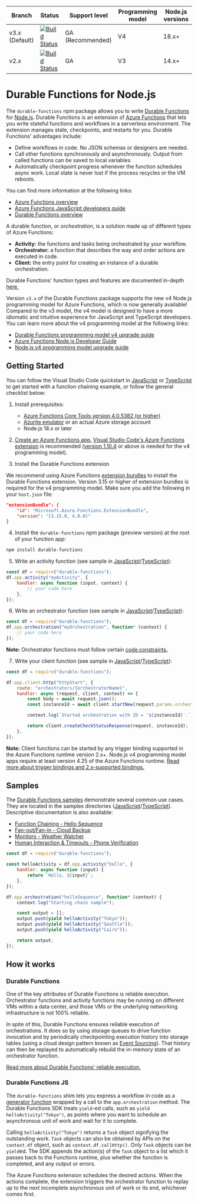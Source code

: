 | Branch         | Status                                                                                                                                                                                                | Support level    | Programming model | Node.js versions |
| -------------- | ----------------------------------------------------------------------------------------------------------------------------------------------------------------------------------------------------- | ---------------- | ----------------- | ---------------- |
| v3.x (Default) | [![Build Status](https://azfunc.visualstudio.com/public/_apis/build/status/durable-js.public?branchName=v3.x)](https://azfunc.visualstudio.com/public/_build/latest?definitionId=563&branchName=v3.x) | GA (Recommended) | V4                | 18.x+            |
| v2.x           | [![Build Status](https://azfunc.visualstudio.com/public/_apis/build/status/durable-js.public?branchName=v2.x)](https://azfunc.visualstudio.com/public/_build/latest?definitionId=563&branchName=v2.x) | GA               | V3                | 14.x+            |

# Durable Functions for Node.js

The `durable-functions` npm package allows you to write [Durable Functions](https://docs.microsoft.com/azure/azure-functions/durable/durable-functions-overview?tabs=javascript-v4) for [Node.js](https://docs.microsoft.com/azure/azure-functions/functions-reference-node?pivots=nodejs-model-v4). Durable Functions is an extension of [Azure Functions](https://docs.microsoft.com/azure/azure-functions/functions-overview) that lets you write stateful functions and workflows in a serverless environment. The extension manages state, checkpoints, and restarts for you. Durable Functions' advantages include:

-   Define workflows in code. No JSON schemas or designers are needed.
-   Call other functions synchronously and asynchronously. Output from called functions can be saved to local variables.
-   Automatically checkpoint progress whenever the function schedules async work. Local state is never lost if the process recycles or the VM reboots.

You can find more information at the following links:

-   [Azure Functions overview](https://docs.microsoft.com/azure/azure-functions/functions-overview)
-   [Azure Functions JavaScript developers guide](https://docs.microsoft.com/azure/azure-functions/functions-reference-node?pivots=nodejs-model-v4)
-   [Durable Functions overview](https://docs.microsoft.com/azure/azure-functions/durable/durable-functions-overview?tabs=javascript-v4)

A durable function, or _orchestration_, is a solution made up of different types of Azure Functions:

-   **Activity:** the functions and tasks being orchestrated by your workflow.
-   **Orchestrator:** a function that describes the way and order actions are executed in code.
-   **Client:** the entry point for creating an instance of a durable orchestration.

Durable Functions' function types and features are documented in-depth [here.](https://docs.microsoft.com/azure/azure-functions/durable/durable-functions-types-features-overview)

Version `v3.x` of the Durable Functions package supports the new v4 Node.js programming model for Azure Functions, which is now generally available! Compared to the v3 model, the v4 model is designed to have a more idiomatic and intuitive experience for JavaScript and TypeScript developers. You can learn more about the v4 programming model at the following links:

-   [Durable Functions programming model v4 upgrade guide](https://learn.microsoft.com/azure/azure-functions/durable/durable-functions-node-model-upgrade)
-   [Azure Functions Node.js Developer Guide](https://docs.microsoft.com/azure/azure-functions/functions-reference-node?pivots=nodejs-model-v4)
-   [Node.js v4 programming model upgrade guide](https://learn.microsoft.com/azure/azure-functions/functions-node-upgrade-v4)

## Getting Started

You can follow the Visual Studio Code quickstart in [JavaScript](https://docs.microsoft.com/azure/azure-functions/durable/quickstart-js-vscode?pivots=nodejs-model-v4) or [TypeScript](https://docs.microsoft.com/azure/azure-functions/durable/quickstart-ts-vscode?pivots=nodejs-model-v4) to get started with a function chaining example, or follow the general checklist below:

1. Install prerequisites:

    - [Azure Functions Core Tools version 4.0.5382 (or higher)](https://learn.microsoft.com/azure/azure-functions/functions-run-local?tabs=v4%2Cwindows%2Cnode%2Cportal%2Cbash#install-the-azure-functions-core-tools)
    - [Azurite emulator](https://learn.microsoft.com/azure/storage/common/storage-use-azurite) or an actual Azure storage account
    - Node.js 18.x or later

2. [Create an Azure Functions app.](https://learn.microsoft.com/azure/azure-functions/create-first-function-vs-code-node?pivots=nodejs-model-v4) [Visual Studio Code's Azure Functions extension](https://marketplace.visualstudio.com/items?itemName=ms-azuretools.vscode-azurefunctions) is recommended ([version 1.10.4](https://github.com/microsoft/vscode-azurefunctions/releases/tag/v1.10.4) or above is needed for the v4 programming model).

3. Install the Durable Functions extension

We recommend using Azure Functions [extension bundles](https://learn.microsoft.com/azure/azure-functions/functions-bindings-register#extension-bundles) to install the Durable Functions extension. Version 3.15 or higher of extension bundles is required for the v4 programming model. Make sure you add the following in your `host.json` file:

```json
"extensionBundle": {
    "id": "Microsoft.Azure.Functions.ExtensionBundle",
    "version": "[3.15.0, 4.0.0)"
}
```

4. Install the `durable-functions` npm package (preview version) at the root of your function app:

```bash
npm install durable-functions
```

5. Write an activity function (see sample in [JavaScript](./samples-js/functions/sayHello.js#L37)/[TypeScript](./samples-ts/functions/sayHello.ts#L44)):

```javascript
const df = require("durable-functions");
df.app.activity("myActivity", {
    handler: async function (input, context) {
        // your code here
    },
});
```

6. Write an orchestrator function (see sample in [JavaScript](./samples-js/functions/sayHello.js#L5)/[TypeScript](./samples-ts/functions/sayHello.ts#L6)):

```javascript
const df = require("durable-functions");
df.app.orchestration("myOrchestration", function* (context) {
    // your code here
});
```

**Note:** Orchestrator functions must follow certain [code constraints.](https://docs.microsoft.com/azure/azure-functions/durable-functions-checkpointing-and-replay#orchestrator-code-constraints)

7. Write your client function (see sample in [JavaScript](./samples-js/functions/httpStart.js)/[TypeScript](./samples-ts/functions/httpStart.ts)):

```javascript
const df = require("durable-functions");

df.app.client.http("httpStart", {
    route: "orchestrators/{orchestratorName}",
    handler: async (request, client, context) => {
        const body = await request.json();
        const instanceId = await client.startNew(request.params.orchestratorName, { input: body });

        context.log(`Started orchestration with ID = '${instanceId}'.`);

        return client.createCheckStatusResponse(request, instanceId);
    },
});
```

**Note:** Client functions can be started by any trigger binding supported in the Azure Functions runtime version 2.x+. Node.js v4 programming model apps require at least version 4.25 of the Azure Functions runtime. [Read more about trigger bindings and 2.x-supported bindings.](https://docs.microsoft.com/azure/azure-functions/functions-triggers-bindings#overview)

## Samples

The [Durable Functions samples](https://docs.microsoft.com/azure/azure-functions/durable-functions-install) demonstrate several common use cases. They are located in the samples directories ([JavaScript](./samples-js/)/[TypeScript](./samples-ts/)). Descriptive documentation is also available:

-   [Function Chaining - Hello Sequence](https://docs.microsoft.com/azure/azure-functions/durable-functions-sequence?tabs=javascript-v4)
-   [Fan-out/Fan-in - Cloud Backup](https://docs.microsoft.com/azure/azure-functions/durable-functions-cloud-backup?tabs=javascript-v4)
-   [Monitors - Weather Watcher](https://docs.microsoft.com/azure/azure-functions/durable-functions-monitor?tabs=javascript)
-   [Human Interaction & Timeouts - Phone Verification](https://docs.microsoft.com/azure/azure-functions/durable-functions-phone-verification?tabs=javascript-v4)

```javascript
const df = require("durable-functions");

const helloActivity = df.app.activity("hello", {
    handler: async function (input) {
        return `Hello, ${input}`;
    },
});

df.app.orchestration("helloSequence", function* (context) {
    context.log("Starting chain sample");

    const output = [];
    output.push(yield helloActivity("Tokyo"));
    output.push(yield helloActivity("Seattle"));
    output.push(yield helloActivity("Cairo"));

    return output;
});
```

## How it works

### Durable Functions

One of the key attributes of Durable Functions is reliable execution. Orchestrator functions and activity functions may be running on different VMs within a data center, and those VMs or the underlying networking infrastructure is not 100% reliable.

In spite of this, Durable Functions ensures reliable execution of orchestrations. It does so by using storage queues to drive function invocation and by periodically checkpointing execution history into storage tables (using a cloud design pattern known as [Event Sourcing](https://docs.microsoft.com/azure/architecture/patterns/event-sourcing)). That history can then be replayed to automatically rebuild the in-memory state of an orchestrator function.

[Read more about Durable Functions' reliable execution.](https://learn.microsoft.com/azure/azure-functions/durable/durable-functions-orchestrations?tabs=javascript-v4)

### Durable Functions JS

The `durable-functions` shim lets you express a workflow in code as a [generator function](https://developer.mozilla.org/docs/Web/JavaScript/Guide/Iterators_and_Generators) wrapped by a call to the `app.orchestration` method. The Durable Functions SDK treats `yield`-ed calls, such as `yield helloActivity("Tokyo")`, as points where you want to schedule an asynchronous unit of work and wait for it to complete.

Calling `helloActivity("Tokyo")` returns a `Task` object signifying the outstanding work. `Task` objects can also be obtained by APIs on the `context.df` object, such as `context.df.callHttp()`. Only `Task` objects can be `yield`ed. The SDK appends the action(s) of the `Task` object to a list which it passes back to the Functions runtime, plus whether the function is completed, and any output or errors.

The Azure Functions extension schedules the desired actions. When the actions complete, the extension triggers the orchestrator function to replay up to the next incomplete asynchronous unit of work or its end, whichever comes first.
